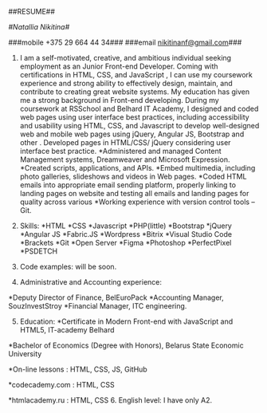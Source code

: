 ##RESUME##

_#Natallia Nikitina#_

###mobile +375 29 664 44 34###
###email nikitinanf@gmail.com###

1. I am a self-motivated, creative, and ambitious individual seeking employment as an Junior Front-end Developer. Coming with certifications in HTML, CSS, and JavaScript , I can use my coursework experience and strong ability to effectively design, maintain, and contribute to creating great website systems.
My education has given me a strong background in Front-end developing. During my coursework at RSSchool and Belhard IT Academy, I designed and coded web pages using user interface best practices, including accessibility and usability using HTML, CSS, and Javascript to develop well-designed web and mobile web pages using jQuery, Angular JS, Bootstrap and other . Developed pages in HTML/CSS/ jQuery considering user interface best practice.
*Administered and managed Content Management systems, Dreamweaver and Microsoft Expression.
*Created scripts, applications, and APIs.
*Embed multimedia, including photo galleries, slideshows and videos in Web pages.
*Coded HTML emails into appropriate email sending platform, properly linking to landing pages on website and testing all emails and landing pages for quality across various
*Working experience with version control tools – Git.

2. Skills: *HTML *CSS *Javascript *PHP(little) *Bootstrap *jQuery *Angular JS *Fabric.JS   *Wordpress *Bitrix *Visual Studio Code *Brackets *Git *Open Server *Figma *Photoshop *PerfectPixel *PSDETCH

3. Code examples: will be soon.

4. Administrative and Accounting experience:

*Deputy Director of Finance, BelEuroPack
*Accounting Manager, SouzInvestStroy
*Financial Manager, ITC engineering.

5. Education: *Certificate in Modern Front-end with JavaScript and HTML5, IT-academy Belhard

*Bachelor of Economics (Degree with Honors), Belarus State Economic University

*On-line lessons : HTML, CSS, JS, GitHub

*codecademy.com : HTML, CSS

*htmlacademy.ru : HTML, CSS
6. English level: I have only A2.


